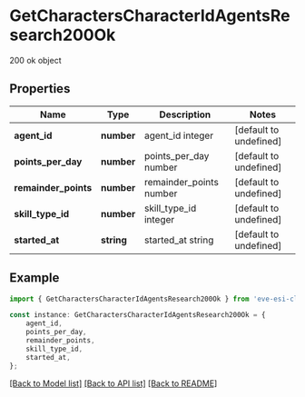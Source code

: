 # GetCharactersCharacterIdAgentsResearch200Ok

200 ok object

## Properties

Name | Type | Description | Notes
------------ | ------------- | ------------- | -------------
**agent_id** | **number** | agent_id integer | [default to undefined]
**points_per_day** | **number** | points_per_day number | [default to undefined]
**remainder_points** | **number** | remainder_points number | [default to undefined]
**skill_type_id** | **number** | skill_type_id integer | [default to undefined]
**started_at** | **string** | started_at string | [default to undefined]

## Example

```typescript
import { GetCharactersCharacterIdAgentsResearch200Ok } from 'eve-esi-client-ts';

const instance: GetCharactersCharacterIdAgentsResearch200Ok = {
    agent_id,
    points_per_day,
    remainder_points,
    skill_type_id,
    started_at,
};
```

[[Back to Model list]](../README.md#documentation-for-models) [[Back to API list]](../README.md#documentation-for-api-endpoints) [[Back to README]](../README.md)
